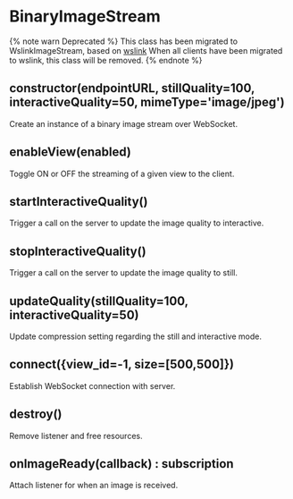 # BinaryImageStream

{% note warn Deprecated %}
This class has been migrated to WslinkImageStream, based on [wslink](https://github.com/kitware/wslink)
When all clients have been migrated to wslink, this class will be removed.
{% endnote %}

## constructor(endpointURL, stillQuality=100, interactiveQuality=50, mimeType='image/jpeg')

Create an instance of a binary image stream over WebSocket.

## enableView(enabled) 

Toggle ON or OFF the streaming of a given view to the client.

## startInteractiveQuality()

Trigger a call on the server to update the image quality to interactive.

## stopInteractiveQuality()

Trigger a call on the server to update the image quality to still.

## updateQuality(stillQuality=100, interactiveQuality=50) 

Update compression setting regarding the still and interactive mode.

## connect({view_id=-1, size=[500,500]})

Establish WebSocket connection with server.

## destroy() 

Remove listener and free resources.

## onImageReady(callback) : subscription

Attach listener for when an image is received.
